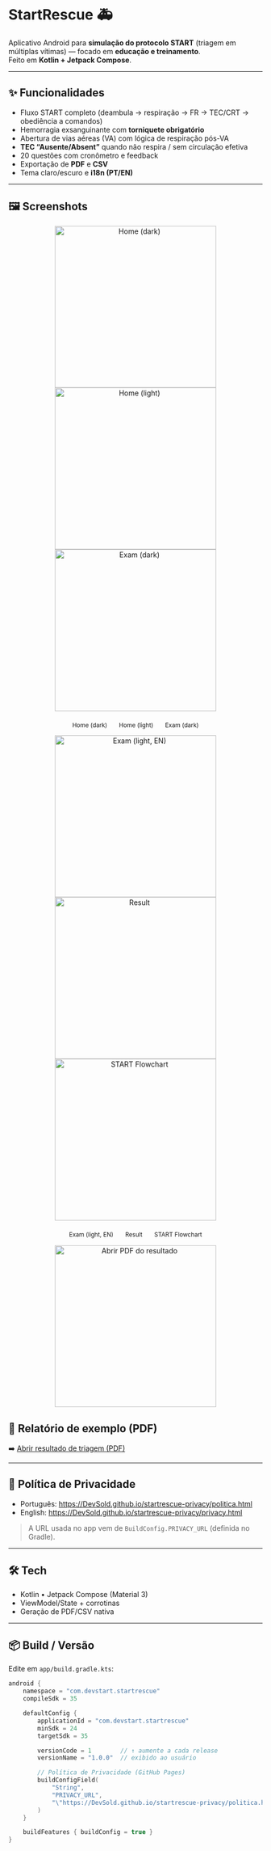 # StartRescue 🚑

Aplicativo Android para **simulação do protocolo START** (triagem em múltiplas vítimas) — focado em **educação e treinamento**.  
Feito em **Kotlin + Jetpack Compose**.

---

## ✨ Funcionalidades

- Fluxo START completo (deambula → respiração → FR → TEC/CRT → obediência a comandos)
- Hemorragia exsanguinante com **torniquete obrigatório**
- Abertura de vias aéreas (VA) com lógica de respiração pós-VA
- **TEC “Ausente/Absent”** quando não respira / sem circulação efetiva
- 20 questões com cronômetro e feedback
- Exportação de **PDF** e **CSV**
- Tema claro/escuro e **i18n (PT/EN)**

---

## 🖼️ Screenshots

<p align="center">
  <a href="docs/home.png"><img src="docs/home.png" alt="Home (dark)" width="320" /></a>
  <a href="docs/home_tela_clara.png"><img src="docs/home_tela_clara.png" alt="Home (light)" width="320" /></a>
  <a href="docs/exam.png"><img src="docs/exam.png" alt="Exam (dark)" width="320" /></a>
</p>
<p align="center">
  <sub>Home (dark)</sub> &nbsp;&nbsp;&nbsp;&nbsp;
  <sub>Home (light)</sub> &nbsp;&nbsp;&nbsp;&nbsp;
  <sub>Exam (dark)</sub>
</p>

<p align="center">
  <a href="docs/exam_claro-english.png"><img src="docs/exam_claro_english.png" alt="Exam (light, EN)" width="320" /></a>
  <a href="docs/result.png"><img src="docs/result.png" alt="Result" width="320" /></a>
  <a href="docs/Fluxograma.png"><img src="docs/Fluxograma.png" alt="START Flowchart" width="320" /></a>
</p>
<p align="center">
  <sub>Exam (light, EN)</sub> &nbsp;&nbsp;&nbsp;&nbsp;
  <sub>Result</sub> &nbsp;&nbsp;&nbsp;&nbsp;
  <sub>START Flowchart</sub>
</p>
<p align="center">
  <a href="docs/resultado_triagem.pdf">
    <img src="docs/result.png" alt="Abrir PDF do resultado" width="320" />
  </a>
</p>

## 📄 Relatório de exemplo (PDF)
➡️ [Abrir resultado de triagem (PDF)](docs/resultado_triagem.pdf)


---

## 🔗 Política de Privacidade

- Português: https://DevSold.github.io/startrescue-privacy/politica.html
- English: https://DevSold.github.io/startrescue-privacy/privacy.html

> A URL usada no app vem de `BuildConfig.PRIVACY_URL` (definida no Gradle).

---

## 🛠️ Tech

- Kotlin • Jetpack Compose (Material 3)
- ViewModel/State + corrotinas
- Geração de PDF/CSV nativa

---

## 📦 Build / Versão

Edite em `app/build.gradle.kts`:

```kotlin
android {
    namespace = "com.devstart.startrescue"
    compileSdk = 35

    defaultConfig {
        applicationId = "com.devstart.startrescue"
        minSdk = 24
        targetSdk = 35

        versionCode = 1        // ↑ aumente a cada release
        versionName = "1.0.0"  // exibido ao usuário

        // Política de Privacidade (GitHub Pages)
        buildConfigField(
            "String",
            "PRIVACY_URL",
            "\"https://DevSold.github.io/startrescue-privacy/politica.html\""
        )
    }

    buildFeatures { buildConfig = true }
}
```
